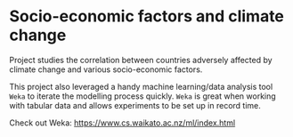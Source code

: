 # Socio-economic factors and climate change
Project studies the correlation between countries adversely affected by climate change and various socio-economic factors.

This project also leveraged a handy machine learning/data analysis tool `Weka` to iterate the modelling process quickly. `Weka` is great when working with tabular data and allows experiments to be set up in record time.

Check out Weka: https://www.cs.waikato.ac.nz/ml/index.html
